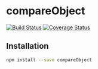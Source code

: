 # compareObject

[![Build Status](https://travis-ci.org/compareObject.svg?branch=master)](https://travis-ci.org/compareObject)
[![Coverage Status](https://coveralls.io/repos/github/compareObject/badge.svg?branch=master)](https://coveralls.io/github/compareObject?branch=master)

## Installation

```sh
npm install --save compareObject
```
